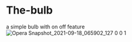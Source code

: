 # The-bulb
a simple bulb with on off feature
![Opera Snapshot_2021-09-18_065902_127 0 0 1](https://user-images.githubusercontent.com/78157997/135409227-46da7377-1818-4b6f-ace3-c3f2b9c0d7ce.png)
